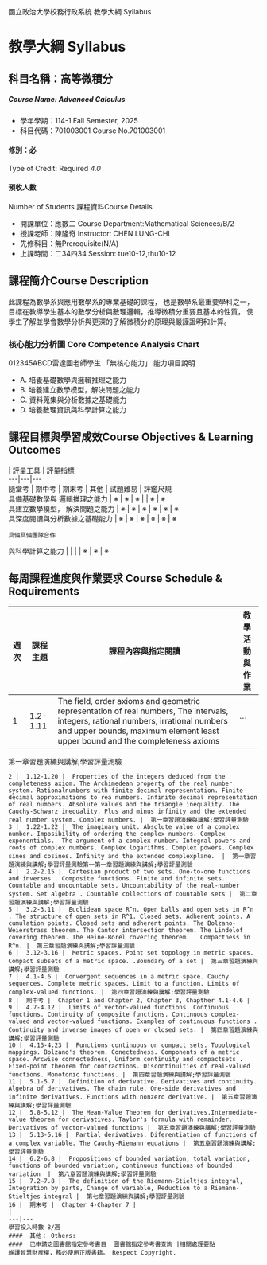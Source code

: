 國立政治大學校務行政系統 教學大綱 Syllabus
# 教學大綱 Syllabus
##  科目名稱：高等微積分
#####  Course Name: Advanced Calculus
  * 學年學期：114-1 Fall Semester, 2025 
  * 科目代碼：701003001 Course No.701003001
#### 修別：必
Type of Credit: Required 
_4.0_
#### 預收人數
Number of Students
課程資料Course Details
  * 開課單位：應數二 Course Department:Mathematical Sciences/B/2 
  * 授課老師：陳隆奇 Instructor: CHEN LUNG-CHI 
  * 先修科目：無Prerequisite(N/A)
  * 上課時間：二34四34 Session: tue10-12,thu10-12
##  課程簡介Course Description
此課程為數學系與應用數學系的專業基礎的課程， 也是數學系最重要學科之一， 目標在教導學生基本的數學分析與數理邏輯，推導微積分重要且基本的性質， 使學生了解並學會數學分析與更深的了解微積分的原理與嚴謹證明和計算。
###  核心能力分析圖 Core Competence Analysis Chart
012345ABCD雷達圖老師學生
「無核心能力」 
能力項目說明
  * A. 培養基礎數學與邏輯推理之能力
  * B. 培養建立數學模型，解決問題之能力
  * C. 資料蒐集與分析數據之基礎能力
  * D. 培養數理資訊與科學計算之能力
##  課程目標與學習成效Course Objectives & Learning Outcomes 
|  評量工具 |  評量指標  
---|---|---  
隨堂考 |  期中考 |  期末考 |  其他 |  試題難易 |  評鑑尺規  
具備基礎數學與 邏輯推理之能力 |  ※  |  ※  |  ※  |  |  ※  |  ※   
具建立數學模型， 解決問題之能力 |  ※  |  ※  |  ※  |  ※ |  ※  |  ※   
具深度閱讀與分析數據之基礎能力 |  ※  |  ※ |  ※ |  ※  |  ※  |  ※   
```
具備具備團隊合作 
```
與科學計算之能力 |  |  |  |  ※  |  ※  |  ※   
##  每周課程進度與作業要求 Course Schedule & Requirements
週次 |  課程主題 |  課程內容與指定閱讀 |  教學活動與作業  
---|---|---|---  
1 |  1.2-1.11 |  The field, order axioms and geometric representation of real numbers, The intervals, integers, rational numbers, irrational numbers and upper bounds, maximum element least upper bound and the completeness axioms |  ```
第一章習題演練與講解;學習評量測驗
```
2 |  1.12-1.20 |  Properties of the integers deduced from the completeness axiom. The Archimedean property of the real number system. Rationalnumbers with finite decimal representation. Finite decimal approximations to rea numbers. Infinite decimal representation of real numbers. Absolute values and the triangle inequality. The Cauchy-Schwarz inequality. Plus and minus infinity and the extended real number system. Complex numbers. |  第一章習題演練與講解;學習評量測驗  
3 |  1.22-1.22 |  The imaginary unit. Absolute value of a complex number. Imposibility of ordering the complex numbers. Complex exponentials.  The argument of a complex number. Integral powers and roots of complex numbers. Complex logarithms. Complex powers. Complex sines and cosines. Infinity and the extended complexplane.  |  第一章習題演練與講解;學習評量測驗第一第一章習題演練與講解;學習評量測驗  
4 |  2.2-2.15 |  Cartesian product of two sets. One-to-one functions and inverses . Composite functions. Finite and infinite sets. Countable and uncountable sets. Uncountability of the real-number system. Set algebra . Countable collections of countable sets |  第二章習題演練與講解;學習評量測驗  
5 |  3.2-3.11 |  Euclidean space R^n. Open balls and open sets in R^n . The structure of open sets in R^1. Closed sets. Adherent points. A cumulation points. Closed sets and adherent points. The Bolzano-Weierstrass theorem. The Cantor intersection theorem. The Lindelof covering theorem. The Heine-Borel covering theorem. . Compactness in R^n. |  第三章習題演練與講解;學習評量測驗  
6 |  3.12-3.16 |  Metric spaces. Point set topology in metric spaces. Compact subsets of a metric space. .Boundary of a set |  第三章習題演練與講解;學習評量測驗  
7 |  4.1-4.6 |  Convergent sequences in a metric space. Cauchy sequences. Complete metric spaces. Limit to a function. Limits of complex-valued functions. |  第四章習題演練與講解;學習評量測驗  
8 |  期中考 |  Chapter 1 and Chapter 2, Chapter 3, Chapther 4.1-4.6 |   
9 |  4.7-4.12 |  Limits of vector-valued functions. Continuous functions. Continuity of composite functions. Continuous complex-valued and vector-valued functions. Examples of continuous functions . Continuity and inverse images of open or closed sets. |  第四章習題演練與講解;學習評量測驗  
10 |  4.13-4.23 |  Functions continuous on compact sets. Topological mappings. Bolzano's theorem. Conectedness. Components of a metric space. Arcwise connectedness, Uniform continuity and compactsets . Fixed-point theorem for contractions. Discontinuities of real-valued functions. Monotonic functions. |  第四章習題演練與講解;學習評量測驗  
11 |  5.1-5.7 |  Definition of derivative. Derivatives and continuity. Algebra of derivatives. The chain rule. One-side derivatives and infinite derivatives. Functions with nonzero derivative. |  第五章習題演練與講解;學習評量測驗  
12 |  5.8-5.12 |  The Mean-Value Theorem for derivatives.Intermediate-value theorem for derivatives. Taylor's formula with remainder. Derivatives of vector-valued functions |  第五章習題演練與講解;學習評量測驗  
13 |  5.13-5.16 |  Partial derivatives. Diferentiation of functions of a complex variable. The Cauchy-Riemann equations |  第五章習題演練與講解;學習評量測驗  
14 |  6.2-6.8 |  Propositions of bounded variation, total variation, functions of bounded variation, continuous functions of bounded variation  |  第六章習題演練與講解;學習評量測驗  
15 |  7.2—7.8 |  The definition of the Riemann-Stieltjes integral, Integration by parts, Change of variable, Reduction to a Riemann-Stieltjes integral |  第七章習題演練與講解;學習評量測驗  
16 |  期末考 |  Chapter 4-Chapter 7 |   
|   
---|---  
學習投入時數 8/週
####  其他： Others:
####  已申請之圖書館指定參考書目  圖書館指定參考書查詢 |相關處理要點
維護智慧財產權，務必使用正版書籍。 Respect Copyright.